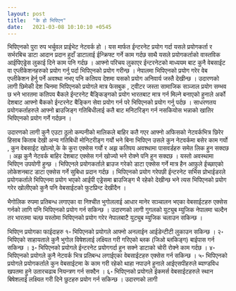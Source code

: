 ```yaml
---
layout: post
title:  "के हो भिपिएन"
date:   2021-03-08 10:10:10 +0545
---
```


भिपिएनको पुरा रुप भर्चुवल प्राईभेट नेटवर्क हो । यस मार्फत ईन्टरनेट प्रयोग गर्दा यसले प्रयोगकर्ता र सर्भरबिच डाटा आदान प्रदान हुदाँ डाटालाई ईन्क्रिफ्ट गर्ने काम गर्दछ साथै  यसले प्रयोगकर्ताको वास्तविक आईपिएड्रेस लुकाई दिने काम पनि गर्दछ । आफ्नो परिचय लुकाएर ईन्टरनेटको माध्ययम बाट कुनै वेबसाईट वा एप्लीकेशनहरुको प्रयोग गर्नु पर्दा भिपिएनको प्रयोग गरीन्छ । नेपालमा भिपिएनको प्रयोग गरेर वेब एप्लीकेशन हेर्नु पर्ने अवश्था नभए पनि कतिपय देशमा यसको प्रयोग अनिवार्य जस्तै देखीन्छ । उदारणको लागी छिमेकी देश चिनमा भिपिएनको प्रयोगले मात्र फेसबुक , ट्वीटर जस्ता सामाजिक सञ्जाल प्रयोग सम्भव छ भने भारतमा कतिपय बैकले ईन्टरनेट बैङ्किङ्गको प्रयोग भारतबाट मात्र गर्न मिल्ने बनाएको हुनाले अर्को देशबाट आफ्नो बैकको ईन्टरनेट बैङ्किग सेवा प्रयोग गर्न परे भिपिएनको प्रयोग गर्नु पर्दछ ।  साधरणतय प्रयोगकर्ताहरुले आफ्नो ब्राउजिङ्ग गतिबिधीलाई कतै बाट मनिटरिङ्ग गर्न नसकियोस भन्नाको खातिर भिपिएनको प्रयोग गर्ने गर्दछन । 

उदारणको लागी कुनै एउटा ठुलो कम्पनीको मालिकले बाहिर कतै गएर आफ्नो अफिसको नेटवर्कभित्र छिरेर हिसाब किताब देखी अन्य गतिबिधी मोनिटरीङ्ग गर्यो भने बिना भिपिएन उसले कुन नेटवर्कमा बसेर काम गर्यो , कुन वेबसाईट खोल्यो,के के कुरा एक्सेस गर्यो र अझ कतिपय अवश्थामा पासवर्डहरु समेत लिक हुन सक्दछ । अझ कुनै नेटवर्क बाहिर देशबाट एक्सेस गर्न खोज्यो भने रोक्ने पनि हुन सक्दछ । यस्तो अवस्थामा भिपिएन उपयोगी हुन्छ ।  भिपिएनले प्रयोगकर्ताले ब्राउज गरेको डाटा एक्सेस गर्ने मात्र हैन आफुले ईच्छाएको लोकेशनबाट डाटा एक्सेस गर्ने सुबिधा प्रदान गर्दछ । भिपिएनको प्रयोग गरेपछी ईन्टरनेट सर्भिस प्रोभाईडरले प्रयोगकर्ताले भिपिएनमा प्रयोग भएको आईपी एड्रेसमा ब्राउजिङ्ग भै रहेको देखीन्छ भने त्यस भिपिएनको प्रयोग गरेर खोलीएको कुनै पनि वेबसाईटको फुटप्रिन्ट देखीदैन । 

भैगोलिक रुपमा प्रतिबन्ध लगाएका वा निश्चीत भुगोललाई आधार मानेर सञ्चालन भएका वेबसाईटहरु एक्सेस गर्नको लागि पनि भिपिएनको प्रयोग गर्न सकिन्छ । उदारणको लागी गुगलको युट्युब म्युजिक नेपालमा चल्दैन तर भारतमा चल्छ यस्तोमा भिपिएनको प्रयोग गरेर नेपालबाटै युट्युब म्युजिक चलाउन सकिन्छ । 

भिपिएन प्रयोगका फाईदाहरु 
१॰ भिपिएनको प्रयोगले आफ्नो अनलाईन आईडेन्टीटी लुकाउन सकिन्छ । 
२॰ भिपिएको साहायताले कुनै भुगोल विषेशलाई लक्ष्यित गरी गरिएको ब्लक (जिओ ब्लकिङ्ग) बाईपास गर्न सकिन्छ । 
३॰ भिपिएनको प्रयोगले ईन्टरनेट प्रयोगगर्दा हुन सक्ने डाटाको चोरी रोक्ने काम गर्दछ । 
४॰ भिपिएनको प्रयोगले कुनै नेटवर्क भित्र प्रतिबन्ध लगाईएका वेबसाईटहरु एक्सेस गर्न सकिन्छ । 
५॰ भिपिएनको प्रयोगले प्रयोगकर्ताले कुन वेबसाईटमा के काम गरी रहेको थाहा नपाउने हुनाले आईएसपीहरुले ब्याण्डविध खपतमा हुने उतारचढाब नियन्त्रण गर्न सक्दैन । 
६॰ भिपिएनको प्रयोगले ईकमर्स वेबसाईटहरुले स्थान बिषेशलाई लक्ष्यित गरी दिने छुटहरु प्रयोग गर्न सकिन्छ । उदारणको लागी 
